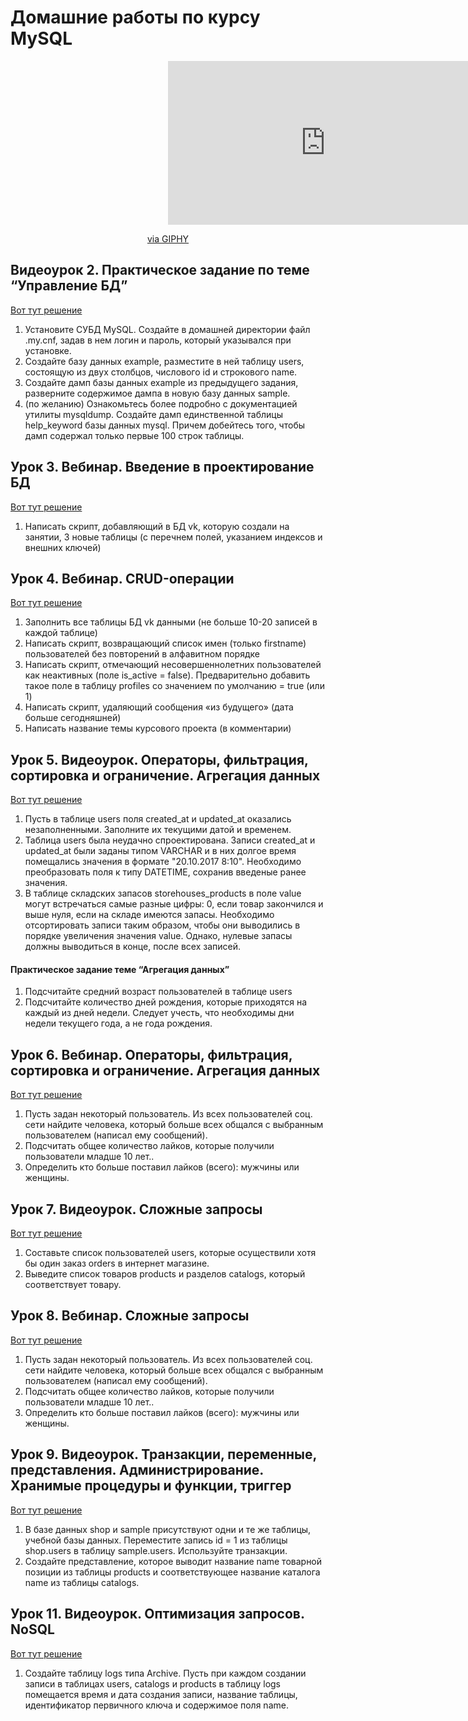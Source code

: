 # Домашние работы по курсу MySQL

<div id="header" align="center">
  <div style="width:100%;height:0;padding-bottom:52%;position:relative;"><iframe src="https://giphy.com/embed/vISmwpBJUNYzukTnVx" width="100%" height="100%" style="position:absolute" frameBorder="0" class="giphy-embed" allowFullScreen></iframe></div><p><a href="https://giphy.com/gifs/vISmwpBJUNYzukTnVx">via GIPHY</a></p>
</div>

## Видеоурок 2. Практическое задание по теме “Управление БД”

[Вот тут решение](https://github.com/Progul/gb_mysql_homework/blob/master/homework-2.sql "Решение 2 задания")

1. Установите СУБД MySQL. Создайте в домашней директории файл .my.cnf, задав в нем логин и пароль, который указывался при установке.
2. Создайте базу данных example, разместите в ней таблицу users, состоящую из двух столбцов, числового id и строкового name.
3. Создайте дамп базы данных example из предыдущего задания, разверните содержимое дампа в новую базу данных sample.
4. (по желанию) Ознакомьтесь более подробно с документацией утилиты mysqldump. Создайте дамп единственной таблицы help_keyword базы данных mysql. Причем добейтесь того, чтобы дамп содержал только первые 100 строк таблицы.


## Урок 3. Вебинар. Введение в проектирование БД

[Вот тут решение](https://github.com/Progul/gb_mysql_homework/blob/master/homework_3.sql "Решение 3 задания")

1. Написать cкрипт, добавляющий в БД vk, которую создали на занятии, 3 новые таблицы (с перечнем полей, указанием индексов и внешних ключей)

## Урок 4. Вебинар. CRUD-операции

[Вот тут решение](https://github.com/Progul/gb_mysql_homework/blob/master/homework_4-5.sql "Решение 4 задания")

1. Заполнить все таблицы БД vk данными (не больше 10-20 записей в каждой таблице)
2. Написать скрипт, возвращающий список имен (только firstname) пользователей без повторений в алфавитном порядке
3. Написать скрипт, отмечающий несовершеннолетних пользователей как неактивных (поле is_active = false). Предварительно добавить такое поле в таблицу profiles со значением по умолчанию = true (или 1)
4. Написать скрипт, удаляющий сообщения «из будущего» (дата больше сегодняшней)
5. Написать название темы курсового проекта (в комментарии)

## Урок 5. Видеоурок. Операторы, фильтрация, сортировка и ограничение. Агрегация данных

[Вот тут решение](https://github.com/Progul/gb_mysql_homework/blob/master/homework_4-5.sql "Решение 5 задания")

1. Пусть в таблице users поля created_at и updated_at оказались незаполненными. Заполните их текущими датой и временем.
2. Таблица users была неудачно спроектирована. Записи created_at и updated_at были заданы типом VARCHAR и в них долгое время помещались значения в формате "20.10.2017 8:10". Необходимо преобразовать поля к типу DATETIME, сохранив введеные ранее значения.
3. В таблице складских запасов storehouses_products в поле value могут встречаться самые разные цифры: 0, если товар закончился и выше нуля, если на складе имеются запасы. Необходимо отсортировать записи таким образом, чтобы они выводились в порядке увеличения значения value. Однако, нулевые запасы должны выводиться в конце, после всех записей.

#### Практическое задание теме “Агрегация данных”

1. Подсчитайте средний возраст пользователей в таблице users
2. Подсчитайте количество дней рождения, которые приходятся на каждый из дней недели. Следует учесть, что необходимы дни недели текущего года, а не года рождения.

## Урок 6. Вебинар. Операторы, фильтрация, сортировка и ограничение. Агрегация данных

[Вот тут решение](https://github.com/Progul/gb_mysql_homework/blob/master/homework_6.sql "Решение 6 задания")

1. Пусть задан некоторый пользователь. Из всех пользователей соц. сети найдите человека, который больше всех общался с выбранным пользователем (написал ему сообщений).
2. Подсчитать общее количество лайков, которые получили пользователи младше 10 лет..
3. Определить кто больше поставил лайков (всего): мужчины или женщины.

## Урок 7. Видеоурок. Сложные запросы

[Вот тут решение](https://github.com/Progul/gb_mysql_homework/blob/master/homework_7.sql "Решение 7 задания")


1. Составьте список пользователей users, которые осуществили хотя бы один заказ orders в интернет магазине.
2. Выведите список товаров products и разделов catalogs, который соответствует товару.


## Урок 8. Вебинар. Сложные запросы

[Вот тут решение](https://github.com/Progul/gb_mysql_homework/blob/master/homework_8.sql "Решение 8 задания")

1. Пусть задан некоторый пользователь. Из всех пользователей соц. сети найдите человека, который больше всех общался с выбранным пользователем (написал ему сообщений).
2. Подсчитать общее количество лайков, которые получили пользователи младше 10 лет..
3. Определить кто больше поставил лайков (всего): мужчины или женщины.

## Урок 9. Видеоурок. Транзакции, переменные, представления. Администрирование. Хранимые процедуры и функции, триггер

[Вот тут решение](https://github.com/Progul/gb_mysql_homework/blob/master/homework_9.sql "Решение 9 задания")

1. В базе данных shop и sample присутствуют одни и те же таблицы, учебной базы данных. Переместите запись id = 1 из таблицы shop.users в таблицу sample.users. Используйте транзакции.
2. Создайте представление, которое выводит название name товарной позиции из таблицы products и соответствующее название каталога name из таблицы catalogs.

## Урок 11. Видеоурок. Оптимизация запросов. NoSQL

[Вот тут решение](https://github.com/Progul/gb_mysql_homework/blob/master/homework_11.sql "Решение 11 задания")

1. Создайте таблицу logs типа Archive. Пусть при каждом создании записи в таблицах users, catalogs и products в таблицу logs помещается время и дата создания записи, название таблицы, идентификатор первичного ключа и содержимое поля name.
